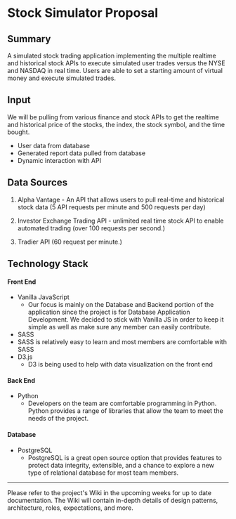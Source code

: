 
# Stock Simulator Proposal
## Summary
A simulated stock trading application implementing the multiple realtime and historical stock APIs to execute simulated user trades versus the NYSE and NASDAQ in real time. Users are able to set a starting amount of virtual money and execute simulated trades.

## Input
We will be pulling from various finance and stock APIs to get the realtime and historical price of the stocks, the index, the stock symbol, and the time bought.

* User data from database
* Generated report data pulled from database
* Dynamic interaction with API

## Data Sources
1. Alpha Vantage - An API that allows users to pull real-time and historical stock data (5 API requests per minute and 500 requests per day)

2. Investor Exchange Trading API - unlimited real time stock API to enable automated trading (over 100 requests per second.)

3. Tradier API (60 request per minute.)

## Technology Stack
#### Front End
* Vanilla JavaScript
  * Our focus is mainly on the Database and Backend portion of the application since the project is for Database Application Development. We decided to stick with Vanilla JS in order to keep it simple as well as make sure any member can easily contribute.
* SASS
 * SASS is relatively  easy to learn and most members are comfortable with SASS 
* D3.js 
	* D3 is being used to help with data visualization on the front end

#### Back End
* Python
  * Developers on the team are comfortable programming in Python. Python provides a range of libraries that allow the team to meet the needs of the project.
  
#### Database
* PostgreSQL
  * PostgreSQL is a great open source option that provides features to protect data integrity, extensible, and a chance to explore a new type of relational database for most team members.

-------
Please refer to the project's Wiki in the upcoming weeks for up to date documentation. The Wiki will contain in-depth details of design patterns, architecture, roles, expectations, and more.
